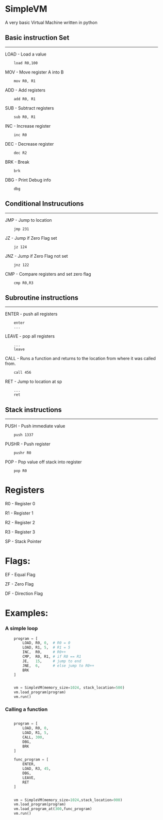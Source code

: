 # SimpleVM

A very basic Virtual Machine written in python

## Basic instruction Set
---
LOAD - Load a value
```
    load R0,100
```

MOV - Move register A into B
```
    mov R0, R1
```
ADD - Add registers
```
    add R0, R1
```
SUB - Subtract registers
```
    sub R0, R1
```
INC - Increase register
```
    inc R0
```
DEC - Decrease register
```
    dec R2
```
BRK - Break
```
    brk
```
DBG - Print Debug info
```
    dbg
```

## Conditional Instrucutions
---
JMP - Jump to location
```
    jmp 231
```
JZ - Jump if Zero Flag set
```
    jz 124
```
JNZ - Jump if Zero Flag not set
```
    jnz 122
```
CMP - Compare registers and set zero flag
```
    cmp R0,R3
```


## Subroutine instructions
---
ENTER - push all registers
```
    enter
    ...
```
LEAVE - pop all registers
```
    ...
    leave
```
CALL - Runs a function and returns to the location from where it was called from.
```
    call 456
```
RET - Jump to location at sp
```
    ...
    ret
```
## Stack instructions
---
PUSH - Push immediate value
```
    push 1337
```
PUSHR - Push register
```
    pushr R0
```
POP - Pop value off stack into register
```
    pop R0
```
# Registers

R0 - Register 0

R1 - Register 1

R2 - Register 2

R3 - Register 3

SP - Stack Pointer


# Flags:

EF - Equal Flag

ZF - Zero Flag

DF - Direction Flag

# Examples:


### A simple loop
```python
    program = [
        LOAD, R0, 0,  # R0 = 0
        LOAD, R1, 5,  # R1 = 5
        INC,  R0,     # R0++
        CMP,  R0, R1, # if R0 == R1 
        JE,   15,     # jump to end
        JNE,  6,      # else jump to R0++
        BRK
    ]


    vm = SimpleVM(memory_size=1024, stack_location=500)
    vm.load_program(program)
    vm.run()

```
### Calling a function
```python

    program = [
        LOAD, R0, 0, 
        LOAD, R1, 5,
        CALL, 300,
        DBG,
        BRK
    ]

    func_program = [
        ENTER,
        LOAD, R3, 45,
        DBG,
        LEAVE,
        RET
    ]


    vm = SimpleVM(memory_size=1024,stack_location=900)
    vm.load_program(program)
    vm.load_program_at(300,func_program)
    vm.run()
```
